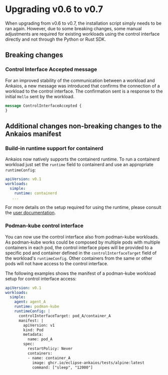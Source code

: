 # Upgrading v0.6 to v0.7

When upgrading from v0.6 to v0.7, the installation script simply needs to be ran again. However, due to some breaking changes, some manual adjustments are required for existing workloads using the control interface directly and not through the Python or Rust SDK.

## Breaking changes

### Control Interface Accepted message

For an improved stability of the communication between a workload and Ankaios, a new message was introduced that confirms the connection of a workload to the control interface. The confirmation sent is a response to the initial `Hello` sent by the workload.

```proto
message ControlInterfaceAccepted {
}
```

## Additional changes non-breaking changes to the Ankaios manifest

### Build-in runtime support for containerd

Ankaios now natively supports the containerd runtime. To run a containerd workload just set the `runtime` field to containerd and use an appropriate `runtimeConfig`:

```yaml
apiVersion: v0.1
workloads:
  simple:
    runtime: containerd
   ...
```

For more details on the setup required for using the runtime, please consult the [user documentation](https://eclipse-ankaios.github.io/ankaios/latest/usage/installation/#containerd).

### Podman-kube control interface

You can now use the control interface also from podman-kube workloads. As podman-kube works could be composed by multiple pods with multiple containers in each pod, the control interface pipes will be provided to a specific pod and container defined in the `controlInterfaceTarget` field of the workload's `runtimeConfig`. Other containers from the same or other pods will not have access to the control interface.

The following examples shows the manifest of a podman-kube workload setup for control interface access:

```yaml
apiVersion: v0.1
workloads:
  simple:
    agent: agent_A
    runtime: podman-kube
    runtimeConfig: |
      controlInterfaceTarget: pod_A/container_A
      manifest: |
        apiVersion: v1
        kind: Pod
        metadata:
          name: pod_A
        spec:
          restartPolicy: Never
          containers:
          - name: container_A
            image: ghcr.io/eclipse-ankaios/tests/alpine:latest
            command: ["sleep", "12000"]
```
